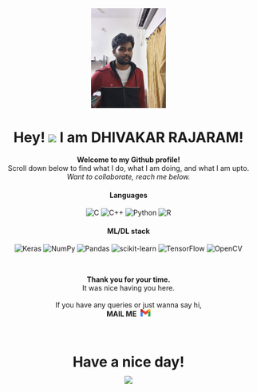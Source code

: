 <div align="center"><img src="./20211022_220715.jpg" style="height: 200px;"></div>
<h1 align="center">Hey! <img src="https://media.giphy.com/media/hvRJCLFzcasrR4ia7z/giphy.gif" width="40px"> I am DHIVAKAR RAJARAM!</h1>
<div align="center">
<b>
Welcome to my Github profile!</b> <br>
Scroll down below to find what I do, what I am doing, and what I am upto.<br>   
<i>Want to collaborate, reach me below.</i>
</p>

<div align="center">
  
  
  <h4>Languages</h4>     

![C](https://img.shields.io/badge/c-%2300599C.svg?style=for-the-badge&logo=c&logoColor=white&style=plastic) ![C++](https://img.shields.io/badge/c++-%2300599C.svg?style=for-the-badge&logo=c%2B%2B&logoColor=white&style=plastic) ![Python](https://img.shields.io/badge/python-3670A0?style=for-the-badge&logo=python&logoColor=ffdd54&style=plastic) ![R](https://img.shields.io/badge/-R-blue)
  
 <h4>ML/DL stack</h4>   

![Keras](https://img.shields.io/badge/Keras-%23D00000.svg?style=for-the-badge&logo=Keras&logoColor=white&style=plastic)  ![NumPy](https://img.shields.io/badge/numpy-%23013243.svg?style=for-the-badge&logo=numpy&logoColor=white&style=plastic)  ![Pandas](https://img.shields.io/badge/pandas-%23150458.svg?style=for-the-badge&logo=pandas&logoColor=white&style=plastic)  ![scikit-learn](https://img.shields.io/badge/scikit--learn-%23F7931E.svg?style=for-the-badge&logo=scikit-learn&logoColor=white&style=plastic)  ![TensorFlow](https://img.shields.io/badge/TensorFlow-%23FF6F00.svg?style=for-the-badge&logo=TensorFlow&logoColor=white&style=plastic) ![OpenCV](https://img.shields.io/badge/opencv-%23white.svg?style=for-the-badge&logo=opencv&logoColor=white&style=plastic)

  
  
<br>
  <p><b>Thank you for your time.</b><br>
    It was nice having you here.<br><br>
    If you have any queries or just wanna say hi, <br><b>MAIL ME</b>&nbsp;
  <a href="mailto:dhivakar1010@gmail.com">
      <img width="20px" src="/assests/gmail.svg" />
  </a></p>
</div>
<br>

<h1 align="center">Have a nice day! <br><img src="https://media.giphy.com/media/hvRJCLFzcasrR4ia7z/giphy.gif" width="100px"></h1>
